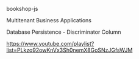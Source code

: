 bookshop-js

Multitenant Business Applications

Database Persistence - Discriminator Column

https://www.youtube.com/playlist?list=PLkzo92owKnVx3Sh0nemX8GoSNzJGfsWJM
